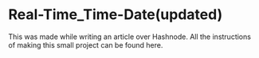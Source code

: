 # Real-Time_Time-Date(updated)
This was made while writing an article over Hashnode. All the instructions of making this small project can be found here.
